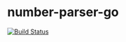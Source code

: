 # number-parser-go

[![Build Status](https://dev.azure.com/loopup/Cloud-Telephony/_apis/build/status%2Floopup.number-parser-go?branchName=main)](https://dev.azure.com/loopup/Cloud-Telephony/_build/latest?definitionId=300&branchName=main)
